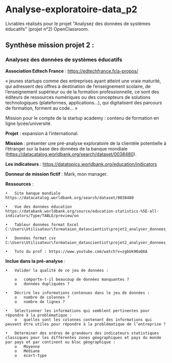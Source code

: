 # Analyse-exploratoire-data_p2
Livrables réalisés pour le projet "Analysez des données de systèmes éducatifs" (projet n°2) OpenClassroom.

## Synthèse mission projet 2 :

### Analysez des données de systèmes éducatifs

**Association Edtech France** : https://edtechfrance.fr/a-propos/

« jeunes startups comme des entreprises ayant atteint une vraie maturité, qui adressent des offres à destination de l’enseignement scolaire, de l’enseignement supérieur ou de la formation professionnelle, ce sont des éditeurs de ressources numériques ou des concepteurs de solutions technologiques (plateformes, applications…), qui digitalisent des parcours de formation, forment au code… »

Mission pour le compte de la startup academy : contenu de formation en ligne lycée/université.

**Projet** : expansion à l’international.

**Mission** : présenter une pré-analyse exploratoire de la clientèle potentielle à l’étranger sur la base des données de la banque mondiale (https://datacatalog.worldbank.org/search/dataset/0038480).

**Les indicateurs** : https://datatopics.worldbank.org/education/indicators

**Donneur de mission fictif** : Mark, mon manager.

**Ressources** :

    •	Site banque mondiale https://datacatalog.worldbank.org/search/dataset/0038480
    
    •	Vue des données éducation https://databank.worldbank.org/source/education-statistics-%5E-all-indicators/Type/TABLE/preview/on
    
    •	Tableur données format Excel C:\Users\Utilisateur\formataion_datascientist\projet2_analyser_donnees_systeme_educatif\Ressources\EdStats_EXCEL.zip
    
    •	Données format csv C:\Users\Utilisateur\formataion_datascientist\projet2_analyser_donnees_systeme_educatif\Ressources\Projet+Python_Dataset_Edstats_csv.zip
    
    •	Tuto du prof : https://www.youtube.com/watch?v=zgbUk90aQ6A


**Inclue dans la pré-analyse** :

    •	Valider la qualité de ce jeu de données :

        o	comporte-t-il beaucoup de données manquantes ?
        o	données dupliquées ?

    •	Décrire les informations contenues dans le jeu de données :
        o	nombre de colonnes ? 
        o	nombre de lignes ?

    •	Sélectionner les informations qui semblent pertinentes pour répondre à la problématique :
        o	quelles sont les colonnes contenant des informations qui peuvent être utiles pour répondre à la problématique de l’entreprise ?

    •	Déterminer des ordres de grandeurs des indicateurs statistiques classiques pour les différentes zones géographiques et pays du monde par pays et par continent ou bloc géographique :
        o	Moyenne
        o	Médiane
        o	écart-type 
